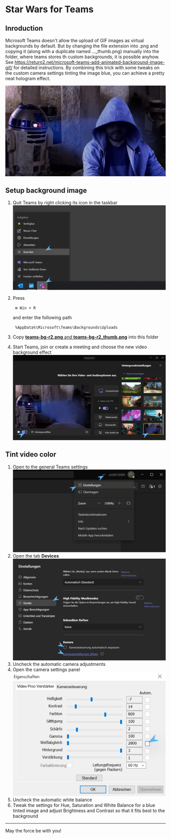# Star Wars for Teams

## Inroduction

Microsoft Teams doesn't allow the upload of GIF images as virtual backgrounds by default. But by changing the file extension into .png and copying it (along with a duplicate named ..._thumb.png) manually into the folder, where teams stores th custom backgrounds, it is possible anyhow. See https://return2.net/microsoft-teams-add-animated-background-image-gif/ for detailed instructions.
By combining this trick with some tweaks on the custom camera settings tinting the image blue, you can achieve a pretty neat hologram effect.

![](screenshots/teams-bg-r2_mockup.gif)

## Setup background image

1. Quit Teams by right clicking its icon in the taskbar
    ![](screenshots/01.jpg)
2. Press

        ⊞ Win + R  

    and enter the following path

        %AppData%\Microsoft\Teams\Backgrounds\Uploads

3. Copy [**teams-bg-r2.png** and **teams-bg-r2_thumb.png**](Uploads/) into this folder
4. Start Teams, join or create a meeting and choose the new video background effect
    ![](screenshots/02.jpg) 


## Tint video color

1. Open to the general Teams settings
    ![](screenshots/03.jpg)
2. Open the tab **Devices**
    ![](screenshots/04.jpg)
3. Uncheck the automatic camera adjustments
4. Open the camera settings panel
    ![](screenshots/05.jpg)
5. Uncheck the automatic white balance
5. Tweak the settings for Hue, Saturation and White Balance for a blue tinted image and adjust Brightness and Contrast so that it fits best to the background

---

May the force be with you!
